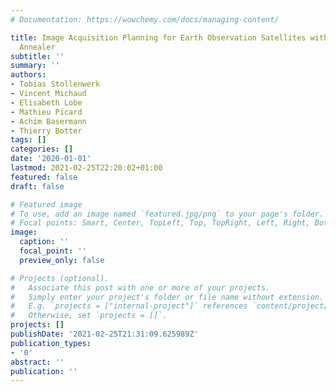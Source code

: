 ```yaml
---
# Documentation: https://wowchemy.com/docs/managing-content/

title: Image Acquisition Planning for Earth Observation Satellites with a Quantum
  Annealer
subtitle: ''
summary: ''
authors:
- Tobias Stollenwerk
- Vincent Michaud
- Elisabeth Lobe
- Mathieu Picard
- Achim Basermann
- Thierry Botter
tags: []
categories: []
date: '2020-01-01'
lastmod: 2021-02-25T22:20:02+01:00
featured: false
draft: false

# Featured image
# To use, add an image named `featured.jpg/png` to your page's folder.
# Focal points: Smart, Center, TopLeft, Top, TopRight, Left, Right, BottomLeft, Bottom, BottomRight.
image:
  caption: ''
  focal_point: ''
  preview_only: false

# Projects (optional).
#   Associate this post with one or more of your projects.
#   Simply enter your project's folder or file name without extension.
#   E.g. `projects = ["internal-project"]` references `content/project/deep-learning/index.md`.
#   Otherwise, set `projects = []`.
projects: []
publishDate: '2021-02-25T21:31:09.625989Z'
publication_types:
- '0'
abstract: ''
publication: ''
---
```

